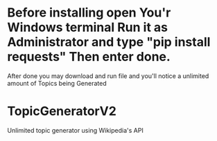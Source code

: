 # Before installing open You'r Windows terminal Run it as Administrator and type "pip install requests" Then enter done.
After done you may download and run file and you'll notice a unlimited amount of Topics being Generated

# TopicGeneratorV2
Unlimited topic generator using Wikipedia's API 

